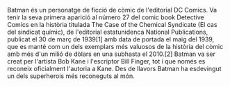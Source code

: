 Batman és un personatge de ficció de còmic de l'editorial DC Comics. Va tenir la seva primera aparició al número 27 del comic book Detective Comics en la història titulada The Case of the Chemical Syndicate (El cas del sindicat químic), de l'editorial estatunidenca National Publications, publicat el 30 de març de 1939[1] amb data de portada el maig del 1939, que es manté com un dels exemplars més valuosos de la història del còmic amb més d'un milió de dòlars en una subhasta el 2010.[2] Batman va ser creat per l'artista Bob Kane i l'escriptor Bill Finger, tot i que només es reconeix oficialment l'autoria a Kane. Des de llavors Batman ha esdevingut un dels superherois més reconeguts al món.
